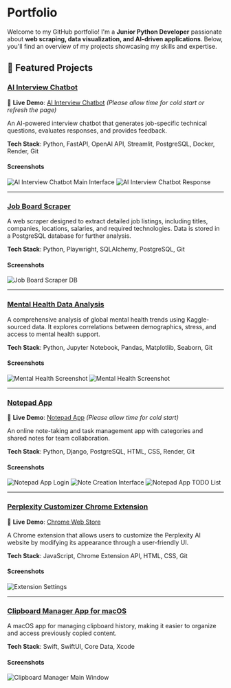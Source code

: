# Portfolio

Welcome to my GitHub portfolio! I'm a **Junior Python Developer** passionate about **web scraping, data visualization, and AI-driven applications**. Below, you'll find an overview of my projects showcasing my skills and expertise.

## 📌 Featured Projects

### [AI Interview Chatbot](https://github.com/reneczka/ai-interview-chatbot)
🔹 **Live Demo**: [AI Interview Chatbot](https://ai-interview-chatbot-frontend.onrender.com) *(Please allow time for cold start or refresh the page)*

An AI-powered interview chatbot that generates job-specific technical questions, evaluates responses, and provides feedback.

**Tech Stack**: Python, FastAPI, OpenAI API, Streamlit, PostgreSQL, Docker, Render, Git

#### Screenshots
![AI Interview Chatbot Main Interface](assets/screenshots/ai-chatbot-main.png)
![AI Interview Chatbot Response](assets/screenshots/ai-chatbot-response.png)

---

### [Job Board Scraper](https://github.com/reneczka/job-scraper)
A web scraper designed to extract detailed job listings, including titles, companies, locations, salaries, and required technologies. Data is stored in a PostgreSQL database for further analysis.

**Tech Stack**: Python, Playwright, SQLAlchemy, PostgreSQL, Git

#### Screenshots
![Job Board Scraper DB](assets/screenshots/job-scraper-db.png)


---

### [Mental Health Data Analysis](https://github.com/reneczka/mental-health)
A comprehensive analysis of global mental health trends using Kaggle-sourced data. It explores correlations between demographics, stress, and access to mental health support.

**Tech Stack**: Python, Jupyter Notebook, Pandas, Matplotlib, Seaborn, Git

#### Screenshots
![Mental Health Screenshot](assets/screenshots/mental-health-sc1.png)
![Mental Health Screenshot](assets/screenshots/mental-health-sc2.png)

---

### [Notepad App](https://github.com/reneczka/notepad)
🔹 **Live Demo**: [Notepad App](https://note-pad-1jg9.onrender.com) *(Please allow time for cold start)*

An online note-taking and task management app with categories and shared notes for team collaboration.

**Tech Stack**: Python, Django, PostgreSQL, HTML, CSS, Render, Git

#### Screenshots
![Notepad App Login](assets/screenshots/notepad-login.png)
![Note Creation Interface](assets/screenshots/notepad-note.png)
![Notepad App TODO List](assets/screenshots/notepad-todo.png)

---

### [Perplexity Customizer Chrome Extension](https://github.com/reneczka/perplexity-simplifier)
🔹 **Live Demo**: [Chrome Web Store](https://chromewebstore.google.com/detail/perplexity-ui-customizer/kieplcfhfeibcidpapmjbmaodacgkh)

A Chrome extension that allows users to customize the Perplexity AI website by modifying its appearance through a user-friendly UI.

**Tech Stack**: JavaScript, Chrome Extension API, HTML, CSS, Git

#### Screenshots
![Extension Settings](assets/screenshots/perplexity-settings.png)


---

### [Clipboard Manager App for macOS](https://github.com/reneczka/ClipboardManager)
A macOS app for managing clipboard history, making it easier to organize and access previously copied content.

**Tech Stack**: Swift, SwiftUI, Core Data, Xcode

#### Screenshots
![Clipboard Manager Main Window](assets/screenshots/clipboard-sc.png)



